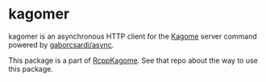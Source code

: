 # kagomer

kagomer is an asynchronous HTTP client for the [Kagome](https://github.com/ikawaha/kagome) server command powered by [gaborcsardi/async](https://github.com/gaborcsardi/async).

This package is a part of [RcppKagome](https://github.com/paithiov909/RcppKagome). See that repo about the way to use this package.

